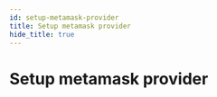 ```yaml
---
id: setup-metamask-provider
title: Setup metamask provider
hide_title: true
---
```


# Setup metamask provider
